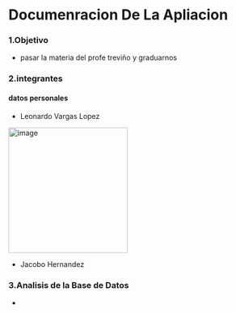  # Documenracion De La Apliacion
### 1.Objetivo
- pasar la materia del profe treviño y graduarnos
### 2.integrantes
#### datos personales
- Leonardo Vargas Lopez
 <img width="236" height="248" alt="image" src="https://github.com/user-attachments/assets/e526fa82-66ea-4b21-9d92-b7ee81f6ef2d" />

- Jacobo Hernandez
### 3.Analisis de la Base de Datos
-
